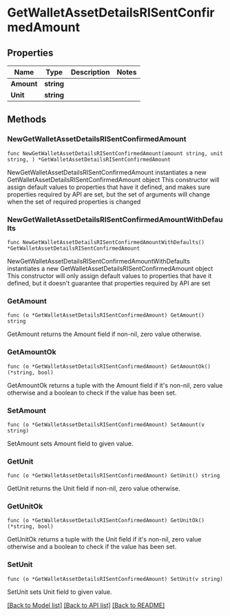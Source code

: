 # GetWalletAssetDetailsRISentConfirmedAmount

## Properties

Name | Type | Description | Notes
------------ | ------------- | ------------- | -------------
**Amount** | **string** |  | 
**Unit** | **string** |  | 

## Methods

### NewGetWalletAssetDetailsRISentConfirmedAmount

`func NewGetWalletAssetDetailsRISentConfirmedAmount(amount string, unit string, ) *GetWalletAssetDetailsRISentConfirmedAmount`

NewGetWalletAssetDetailsRISentConfirmedAmount instantiates a new GetWalletAssetDetailsRISentConfirmedAmount object
This constructor will assign default values to properties that have it defined,
and makes sure properties required by API are set, but the set of arguments
will change when the set of required properties is changed

### NewGetWalletAssetDetailsRISentConfirmedAmountWithDefaults

`func NewGetWalletAssetDetailsRISentConfirmedAmountWithDefaults() *GetWalletAssetDetailsRISentConfirmedAmount`

NewGetWalletAssetDetailsRISentConfirmedAmountWithDefaults instantiates a new GetWalletAssetDetailsRISentConfirmedAmount object
This constructor will only assign default values to properties that have it defined,
but it doesn't guarantee that properties required by API are set

### GetAmount

`func (o *GetWalletAssetDetailsRISentConfirmedAmount) GetAmount() string`

GetAmount returns the Amount field if non-nil, zero value otherwise.

### GetAmountOk

`func (o *GetWalletAssetDetailsRISentConfirmedAmount) GetAmountOk() (*string, bool)`

GetAmountOk returns a tuple with the Amount field if it's non-nil, zero value otherwise
and a boolean to check if the value has been set.

### SetAmount

`func (o *GetWalletAssetDetailsRISentConfirmedAmount) SetAmount(v string)`

SetAmount sets Amount field to given value.


### GetUnit

`func (o *GetWalletAssetDetailsRISentConfirmedAmount) GetUnit() string`

GetUnit returns the Unit field if non-nil, zero value otherwise.

### GetUnitOk

`func (o *GetWalletAssetDetailsRISentConfirmedAmount) GetUnitOk() (*string, bool)`

GetUnitOk returns a tuple with the Unit field if it's non-nil, zero value otherwise
and a boolean to check if the value has been set.

### SetUnit

`func (o *GetWalletAssetDetailsRISentConfirmedAmount) SetUnit(v string)`

SetUnit sets Unit field to given value.



[[Back to Model list]](../README.md#documentation-for-models) [[Back to API list]](../README.md#documentation-for-api-endpoints) [[Back to README]](../README.md)


